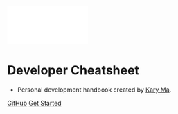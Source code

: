 <!-- _coverpage.md -->

![logo](_media/icon.svg)

# Developer Cheatsheet

- Personal development handbook created by [Kary Ma](https://www.karyma.ca).

[GitHub](https://github.com/karyma101/notes)
[Get Started](/#Under-Construction)

